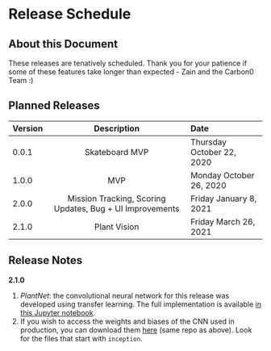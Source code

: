 # Release Schedule

## About this Document
These releases are tenatively scheduled. Thank you for your patience if some of these features take longer than expected  - Zain and the Carbon0 Team :)

## Planned Releases
| Version       | Description   | Date  |
| ------------- |:-------------:| :-----|
| 0.0.1         | Skateboard MVP |  Thursday October 22, 2020 |
| 1.0.0         | MVP |  Monday October 26, 2020 |
| 2.0.0         | Mission Tracking, Scoring Updates, Bug + UI Improvements |  Friday January 8, 2021 |
| 2.1.0         | Plant Vision |  Friday March 26, 2021 |


## Release Notes

**2.1.0**
1. *PlantNet*: the convolutional neural network for this release was developed using transfer learning. The full implementation is available [in this Jupyter notebook](https://github.com/UPstartDeveloper/DS-2.4-Advanced-Topics/blob/main/Notebooks/Computer_Vision/Plant_Vision.ipynb).
2. If you wish to access the weights and biases of the CNN used in production, you can download them [here](https://github.com/UPstartDeveloper/DS-2.4-Advanced-Topics/tree/main/Notebooks/Computer_Vision/checkpoint) (same repo as above). Look for the files that start with `inception`.
